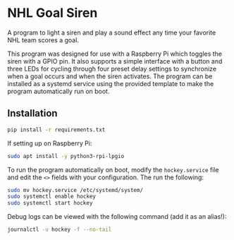 # NHL Goal Siren

A program to light a siren and play a sound effect any time your favorite NHL team scores a goal. 

This program was designed for use with a Raspberry Pi which toggles the siren with a GPIO pin. It also supports a simple interface with a button and three LEDs for cycling through four preset delay settings to synchronize when a goal occurs and when the siren activates. The program can be installed as a systemd service using the provided template to make the program automatically run on boot.

## Installation

```bash
pip install -r requirements.txt
```

If setting up on Raspberry Pi:

```bash
sudo apt install -y python3-rpi-lpgio
```

To run the program automatically on boot, modify the `hockey.service` file and edit the `<>` fields with your configuration. The run the following:

```bash
sudo mv hockey.service /etc/systemd/system/
sudo systemctl enable hockey
sudo systemctl start hockey
```

Debug logs can be viewed with the following command (add it as an alias!):

```bash
journalctl -u hockey -f --no-tail
```
